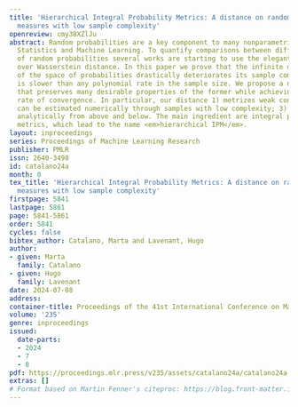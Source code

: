 ```yaml
---
title: 'Hierarchical Integral Probability Metrics: A distance on random probability
  measures with low sample complexity'
openreview: cmy38XZlJu
abstract: Random probabilities are a key component to many nonparametric methods in
  Statistics and Machine Learning. To quantify comparisons between different laws
  of random probabilities several works are starting to use the elegant Wasserstein
  over Wasserstein distance. In this paper we prove that the infinite dimensionality
  of the space of probabilities drastically deteriorates its sample complexity, which
  is slower than any polynomial rate in the sample size. We propose a new distance
  that preserves many desirable properties of the former while achieving a parametric
  rate of convergence. In particular, our distance 1) metrizes weak convergence; 2)
  can be estimated numerically through samples with low complexity; 3) can be bounded
  analytically from above and below. The main ingredient are integral probability
  metrics, which lead to the name <em>hierarchical IPM</em>.
layout: inproceedings
series: Proceedings of Machine Learning Research
publisher: PMLR
issn: 2640-3498
id: catalano24a
month: 0
tex_title: 'Hierarchical Integral Probability Metrics: A distance on random probability
  measures with low sample complexity'
firstpage: 5841
lastpage: 5861
page: 5841-5861
order: 5841
cycles: false
bibtex_author: Catalano, Marta and Lavenant, Hugo
author:
- given: Marta
  family: Catalano
- given: Hugo
  family: Lavenant
date: 2024-07-08
address:
container-title: Proceedings of the 41st International Conference on Machine Learning
volume: '235'
genre: inproceedings
issued:
  date-parts:
  - 2024
  - 7
  - 8
pdf: https://proceedings.mlr.press/v235/assets/catalano24a/catalano24a.pdf
extras: []
# Format based on Martin Fenner's citeproc: https://blog.front-matter.io/posts/citeproc-yaml-for-bibliographies/
---
```

